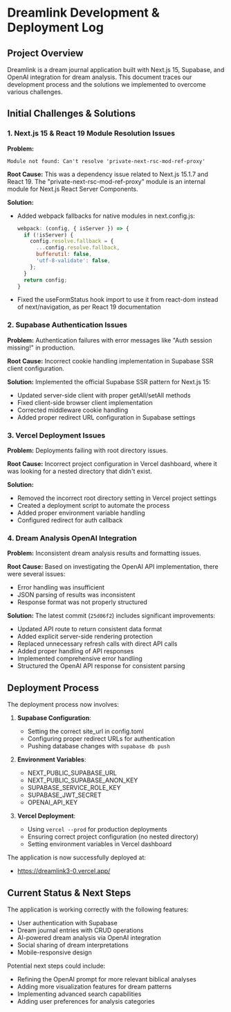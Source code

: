 # Dreamlink Development & Deployment Log

## Project Overview
Dreamlink is a dream journal application built with Next.js 15, Supabase, and OpenAI integration for dream analysis. This document traces our development process and the solutions we implemented to overcome various challenges.

## Initial Challenges & Solutions

### 1. Next.js 15 & React 19 Module Resolution Issues

**Problem:**
```
Module not found: Can't resolve 'private-next-rsc-mod-ref-proxy'
```

**Root Cause:**
This was a dependency issue related to Next.js 15.1.7 and React 19. The "private-next-rsc-mod-ref-proxy" module is an internal module for Next.js React Server Components.

**Solution:**
- Added webpack fallbacks for native modules in next.config.js:
  ```javascript
  webpack: (config, { isServer }) => {
    if (!isServer) {
      config.resolve.fallback = {
        ...config.resolve.fallback,
        bufferutil: false,
        'utf-8-validate': false,
      };
    }
    return config;
  }
  ```
- Fixed the useFormStatus hook import to use it from react-dom instead of next/navigation, as per React 19 documentation

### 2. Supabase Authentication Issues

**Problem:**
Authentication failures with error messages like "Auth session missing!" in production.

**Root Cause:**
Incorrect cookie handling implementation in Supabase SSR client configuration.

**Solution:**
Implemented the official Supabase SSR pattern for Next.js 15:
- Updated server-side client with proper getAll/setAll methods
- Fixed client-side browser client implementation
- Corrected middleware cookie handling
- Added proper redirect URL configuration in Supabase settings

### 3. Vercel Deployment Issues

**Problem:**
Deployments failing with root directory issues.

**Root Cause:**
Incorrect project configuration in Vercel dashboard, where it was looking for a nested directory that didn't exist.

**Solution:**
- Removed the incorrect root directory setting in Vercel project settings
- Created a deployment script to automate the process
- Added proper environment variable handling
- Configured redirect for auth callback

### 4. Dream Analysis OpenAI Integration

**Problem:**
Inconsistent dream analysis results and formatting issues.

**Root Cause:**
Based on investigating the OpenAI API implementation, there were several issues:
- Error handling was insufficient
- JSON parsing of results was inconsistent
- Response format was not properly structured

**Solution:**
The latest commit (`25d06f2`) includes significant improvements:
- Updated API route to return consistent data format
- Added explicit server-side rendering protection
- Replaced unnecessary refresh calls with direct API calls
- Added proper handling of API responses
- Implemented comprehensive error handling
- Structured the OpenAI API response for consistent parsing

## Deployment Process

The deployment process now involves:

1. **Supabase Configuration**:
   - Setting the correct site_url in config.toml
   - Configuring proper redirect URLs for authentication
   - Pushing database changes with `supabase db push`

2. **Environment Variables**:
   - NEXT_PUBLIC_SUPABASE_URL
   - NEXT_PUBLIC_SUPABASE_ANON_KEY
   - SUPABASE_SERVICE_ROLE_KEY
   - SUPABASE_JWT_SECRET
   - OPENAI_API_KEY

3. **Vercel Deployment**:
   - Using `vercel --prod` for production deployments
   - Ensuring correct project configuration (no nested directory)
   - Setting environment variables in Vercel dashboard

The application is now successfully deployed at:
- https://dreamlink3-0.vercel.app/

## Current Status & Next Steps

The application is working correctly with the following features:
- User authentication with Supabase
- Dream journal entries with CRUD operations
- AI-powered dream analysis via OpenAI integration
- Social sharing of dream interpretations
- Mobile-responsive design

Potential next steps could include:
- Refining the OpenAI prompt for more relevant biblical analyses
- Adding more visualization features for dream patterns
- Implementing advanced search capabilities
- Adding user preferences for analysis categories